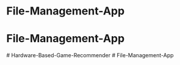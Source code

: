 # File-Management-App
# File-Management-App
#   H a r d w a r e - B a s e d - G a m e - R e c o m m e n d e r  
 # File-Management-App
